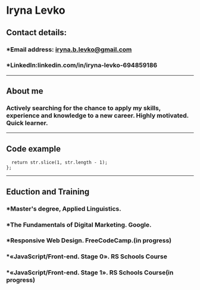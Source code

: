 # **Iryna Levko**
## **Contact details:**
### *Email address: iryna.b.levko@gmail.com
### *LinkedIn:linkedin.com/in/iryna-levko-694859186
----
## **About me**
### Actively searching for the chance to apply my skills, experience and knowledge to a new career. Highly motivated. Quick learner.
---------------
## **Code example**
``` function removeChar(str){
  return str.slice(1, str.length - 1);
};
```
_________________________
## **Eduction and Training**
### *Master's degree, Applied Linguistics.
### *The Fundamentals of Digital Marketing. Google.
### *Responsive Web Design. FreeCodeCamp.(in progress)
### *«JavaScript/Front-end. Stage 0». RS Schools Course
### *«JavaScript/Front-end. Stage 1». RS Schools Course(in progress)
